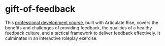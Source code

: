 # gift-of-feedback
This [professional development course](https://codewordart.github.io/gift-of-feedback/#/), built with Articulate Rise, covers the benefits and challenges of providing feedback, the qualities of a healthy feedback culture, and a tactical framework to deliver feedback effectively. It culminates in an interactive roleplay exercise.
